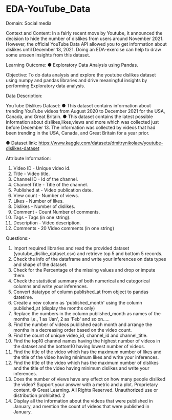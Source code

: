 # EDA-YouTube_Data

Domain: Social media

Context and Content: 
In a fairly recent move by Youtube, it announced the decision to hide the
number of dislikes from users around November 2021. However, the official YouTube Data API allowed you to
get information about dislikes until December 13, 2021. Doing an EDA-exercise can help to draw some unseen
insights from this dataset.

Learning Outcome:
● Exploratory Data Analysis using Pandas.

Objective:
To do data analysis and explore the youtube dislikes dataset using numpy and pandas libraries and drive
meaningful insights by performing Exploratory data analysis.

Data Description:

YouTube Dislikes Dataset:
● This dataset contains information about trending YouTube videos from August 2020 to December 2021
for the USA, Canada, and Great Britain.
● This dataset contains the latest possible information about dislikes,likes,views and more which was
collected just before December 13. The information was collected by videos that had been trending in
the USA, Canada, and Great Britain for a year prior.

● Dataset link: https://www.kaggle.com/datasets/dmitrynikolaev/youtube-dislikes-dataset

Attribute Information:

1. Video ID - Unique video id.
2. Title - Video title.
3. Channel ID - Id of the channel.
4. Channel Title - Title of the channel.
5. Published at - Video publication date.
6. View count - Number of views.
7. Likes - Number of likes.
8. Dislikes - Number of dislikes.
9. Comment - Count Number of comments.
10. Tags - Tags (in one string).
11. Description - Video description.
12. Comments - 20 Video comments (in one string)

Questions:-
1. Import required libraries and read the provided dataset (youtube_dislike_dataset.csv) and retrieve top
5 and bottom 5 records.
2. Check the info of the dataframe and write your inferences on data types and shape of the dataset.
3. Check for the Percentage of the missing values and drop or impute them.
4. Check the statistical summary of both numerical and categorical columns and write your inferences.
5. Convert datatype of column published_at from object to pandas datetime.
6. Create a new column as 'published_month' using the column published_at (display the months only)
7. Replace the numbers in the column published_month as names of the months i,e., 1 as 'Jan', 2 as 'Feb'
and so on.....
8. Find the number of videos published each month and arrange the months in a decreasing order based
on the video count.
9. Find the count of unique video_id, channel_id and channel_title.
10. Find the top10 channel names having the highest number of videos in the dataset and the bottom10
having lowest number of videos.
11. Find the title of the video which has the maximum number of likes and the title of the video having
minimum likes and write your inferences.
12. Find the title of the video which has the maximum number of dislikes and the title of the video having
minimum dislikes and write your inferences.
13. Does the number of views have any effect on how many people disliked the video? Support your
answer with a metric and a plot.
Proprietary content. © Great Learning. All Rights Reserved. Unauthorized use or distribution prohibited. 2
14. Display all the information about the videos that were published in January, and mention the count of
videos that were published in January.
